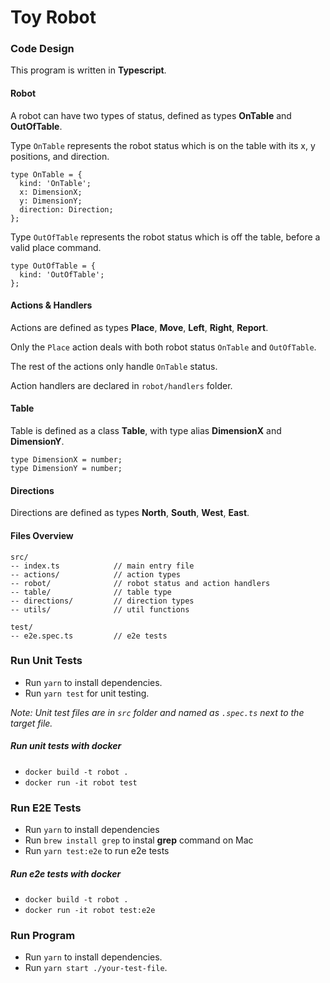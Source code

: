 # Toy Robot

### Code Design

This program is written in **Typescript**.

#### Robot

A robot can have two types of status, defined as types **OnTable** and **OutOfTable**.

Type `OnTable` represents the robot status which is on the table with its x, y positions, and direction.

```
type OnTable = {
  kind: 'OnTable';
  x: DimensionX;
  y: DimensionY;
  direction: Direction;
};
```

Type `OutOfTable` represents the robot status which is off the table, before a valid place command.
```
type OutOfTable = {
  kind: 'OutOfTable';
};
```

#### Actions & Handlers

Actions are defined as types **Place**, **Move**, **Left**, **Right**, **Report**.

Only the `Place` action deals with both robot status `OnTable` and `OutOfTable`.

The rest of the actions only handle `OnTable` status.

Action handlers are declared in `robot/handlers` folder.

#### Table

Table is defined as a class **Table**, with type alias **DimensionX** and **DimensionY**.

```
type DimensionX = number;
type DimensionY = number;
```

#### Directions

Directions are defined as types **North**, **South**, **West**, **East**.

#### Files Overview

```
src/
-- index.ts            // main entry file
-- actions/            // action types
-- robot/              // robot status and action handlers
-- table/              // table type
-- directions/         // direction types
-- utils/              // util functions

test/
-- e2e.spec.ts         // e2e tests
```

### Run Unit Tests

- Run `yarn` to install dependencies.
- Run `yarn test` for unit testing.

*Note: Unit test files are in `src` folder and named as `.spec.ts` next to the target file.*

##### Run unit tests with docker

- `docker build -t robot .`
- `docker run -it robot test`

### Run E2E Tests

- Run `yarn` to install dependencies
- Run `brew install grep` to instal **grep** command on Mac
- Run `yarn test:e2e` to run e2e tests

##### Run e2e tests with docker

- `docker build -t robot .`
- `docker run -it robot test:e2e`

### Run Program

- Run `yarn` to install dependencies.
- Run `yarn start ./your-test-file`.